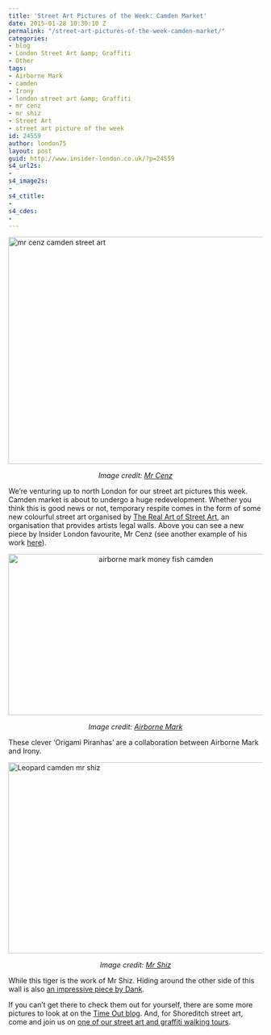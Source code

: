 ```yaml
---
title: 'Street Art Pictures of the Week: Camden Market'
date: 2015-01-28 10:30:10 Z
permalink: "/street-art-pictures-of-the-week-camden-market/"
categories:
- blog
- London Street Art &amp; Graffiti
- Other
tags:
- Airborne Mark
- camden
- Irony
- london street art &amp; Graffiti
- mr cenz
- mr shiz
- Street Art
- street art picture of the week
id: 24559
author: london75
layout: post
guid: http://www.insider-london.co.uk/?p=24559
s4_url2s:
- 
s4_image2s:
- 
s4_ctitle:
- 
s4_cdes:
- 
---
```


<img class="aligncenter wp-image-24577 size-full" src="http://www.insider-london.co.uk/wp-content/uploads/2015/01/Mr-Cenz-Camden_mini.jpg" alt="mr cenz camden street art" width="569" height="450" />

<p style="text-align: center;">
  <em>Image credit: <a href="http://mrcenz.com/commissions/walls/#gallery/9936a17568de2be1d0e427145ba6fb99/474/0" target="_blank">Mr Cenz</a></em>
</p>

<p style="text-align: left;">
  We&#8217;re venturing up to north London for our street art pictures this week. Camden market is about to undergo a huge redevelopment. Whether you think this is good news or not, temporary respite comes in the form of some new colourful street art organised by <a href="https://www.facebook.com/pages/The-Real-Art-of-Street-Art/136382576475788" target="_blank">The Real Art of Street Art</a>, an organisation that provides artists legal walls. Above you can see a new piece by Insider London favourite, Mr Cenz (see another example of his work <a href="http://www.insider-london.co.uk/2014/10/15/street-art-picture-of-the-week-mr-cenz-brick-lane-car-park/" target="_blank">here</a>).
</p>

<p style="text-align: center;">
  <img class="alignnone size-full wp-image-24578" src="http://www.insider-london.co.uk/wp-content/uploads/2015/01/airborne-mark-camden.jpg" alt="airborne mark money fish camden" width="569" height="320" />
</p>

<p style="text-align: center;">
  <em>Image credit: <a href="http://airbornemark.com/blog" target="_blank">Airborne Mark</a></em>
</p>

These clever &#8216;Origami Piranhas&#8217; are a collaboration between Airborne Mark and Irony.

<img class="aligncenter wp-image-24579 size-full" src="http://www.insider-london.co.uk/wp-content/uploads/2015/01/leopard-camden-mr-shiz_mini.jpg" alt="Leopard camden mr shiz" width="569" height="379" />

<p style="text-align: center;">
  <em>Image credit: <a href="http://mrshiz.com/leopard-camden/" target="_blank">Mr Shiz</a></em>
</p>

While this tiger is the work of Mr Shiz. Hiding around the other side of this wall is also <a href="https://www.flickr.com/photos/boringlovechild/16310261901/in/photolist-qEcB8U-qWASar-qSR5KC-qTqxPa-pWbvGS-qPE7jQ-qRruVK-qyZpXF-qRhmC6-qP9A9s-qRa3Yo-qxLPhE-qvN611-qvVjYD-qNd6VM-qNnfwk-qL5jL9-qvWDvK-qvVkhz-qNd7vp-qvvcdr-qvib8T-pQHFVb-qMHNpp-qvgT72-pQWDYt-qvibf6-qv9Eg5-pQWECK-pQHGEN-qMDy5C-qMHMSc-pQHGqu-qMywLe-qvgTA8-qKqVo1-qviaRk-qv9EQm-qMyw7Z-qviazZ-qMHNep-qv9DMj-qKqVj3-qMDxu9-qvgTmk-qMywLp-pQHFEm-pQHFxY-qvib7F-qMHMQZ" target="_blank">an impressive piece by Dank</a>.

If you can&#8217;t get there to check them out for yourself, there are some more pictures to look at on the <a href="http://now-here-this.timeout.com/2015/01/23/in-pictures-camden-market-gets-a-street-art-makeover-before-being-pulled-down/" target="_blank">Time Out blog</a>. And, for Shoreditch street art, come and join us on <a href="http://www.insider-london.co.uk/london-graffiti-artists-walking-tours/" target="_blank">one of our street art and graffiti walking tours</a>.